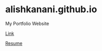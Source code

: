 # alishkanani.github.io
My Portfolio Website


[Link](alishkanani.github.io "Alish Kanani's Homepage")


[Resume](https://alishkanani.github.io/Alish_Kanani.pdf "Alish Kanani's Resume")
